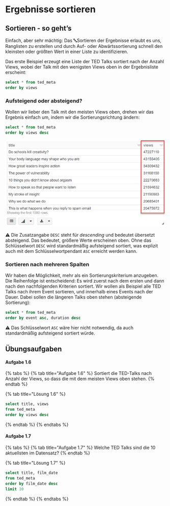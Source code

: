 # Ergebnisse sortieren

## Sortieren - so geht’s

Einfach, aber sehr mächtig: Das 🔤Sortieren der Ergebnisse erlaubt es uns, Ranglisten zu erstellen und durch Auf- oder Abwärtssortierung schnell den kleinsten oder größten Wert in einer Liste zu identifizieren.

Das erste Beispiel erzeugt eine Liste der TED Talks sortiert nach der Anzahl Views, wobei der Talk mit den wenigsten Views oben in der Ergebnisliste erscheint:

```sql
select * from ted_meta
order by views
```

### Aufsteigend oder absteigend?

Wollen wir lieber den Talk mit den meisten Views oben, drehen wir das Ergebnis einfach um, indem wir die Sortierungsrichtung ändern:

```sql
select * from ted_meta
order by views desc
```

![](../.gitbook/assets/image%20%2827%29.png)

⚠ Die Zusatzangabe `DESC` steht für _descending_ und bedeutet übersetzt absteigend. Das bedeutet, größere Werte erscheinen oben. Ohne das Schlüsselwort `DESC` wird standardmäßig aufsteigend sortiert, was explizit auch mit dem Schlüsselwortpendant `ASC` erreicht werden kann.

### Sortieren nach mehreren Spalten

Wir haben die Möglichkeit, mehr als ein Sortierungskriterium anzugeben. Die Reihenfolge ist entscheidend: Es wird zuerst nach dem ersten und dann nach den nachfolgenden Kriterien sortiert. Wir wollen als Beispiel alle TED Talks nach ihrem Event sortieren, und innerhalb eines Events nach der Dauer. Dabei sollen die längeren Talks oben stehen \(absteigende Sortierung\):

```sql
select * from ted_meta
order by event asc, duration desc
```

⚠ Das Schlüsselwort `ASC` wäre hier nicht notwendig, da auch standardmäßig aufsteigend sortiert würde.

## Übungsaufgaben

#### Aufgabe 1.6

{% tabs %}
{% tab title="Aufgabe 1.6" %}
Sortiert die TED-Talks nach Anzahl der Views, so dass die mit dem meisten Views oben stehen.
{% endtab %}

{% tab title="Lösung 1.6" %}
```sql
select title, views 
from ted_meta
order by views desc
```
{% endtab %}
{% endtabs %}

#### Aufgabe 1.7

{% tabs %}
{% tab title="Aufgabe 1.7" %}
Welche TED Talks sind die 10 aktuellsten im Datensatz?
{% endtab %}

{% tab title="Lösung 1.7" %}
```sql
select title, film_date 
from ted_meta
order by film_date desc
limit 10
```
{% endtab %}
{% endtabs %}

## 

